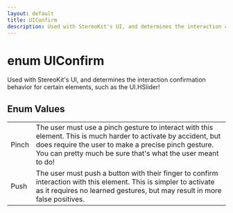 ```yaml
---
layout: default
title: UIConfirm
description: Used with StereoKit's UI, and determines the interaction confirmation behavior for certain elements, such as the UI.HSlider!
---
```

# enum UIConfirm

Used with StereoKit's UI, and determines the interaction
confirmation behavior for certain elements, such as the UI.HSlider!




## Enum Values

|  |  |
|--|--|
|Pinch|The user must use a pinch gesture to interact with this element. This is much harder to activate by accident, but does require the user to make a precise pinch gesture. You can pretty much be sure that's what the user meant to do!|
|Push|The user must push a button with their finger to confirm interaction with this element. This is simpler to activate as it requires no learned gestures, but may result in more false positives.|


